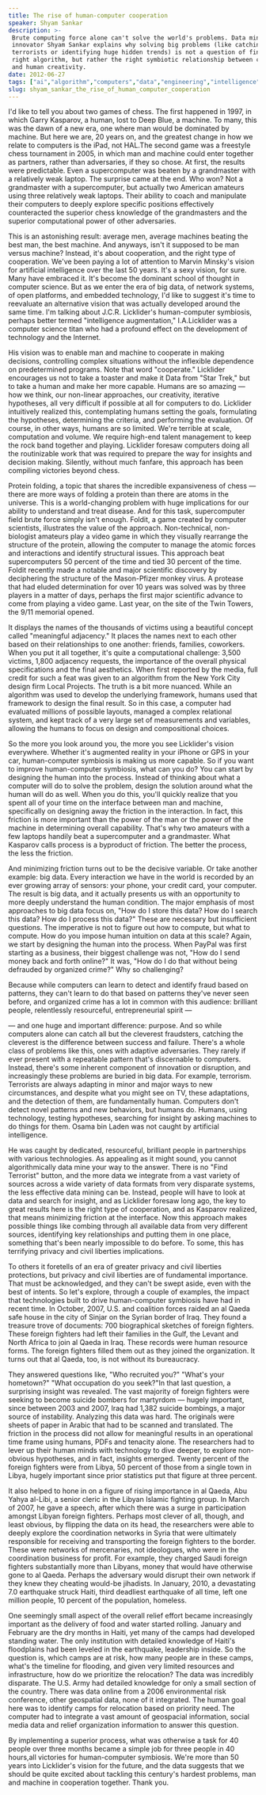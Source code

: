 ```yaml
---
title: The rise of human-computer cooperation
speaker: Shyam Sankar
description: >-
 Brute computing force alone can't solve the world's problems. Data mining
 innovator Shyam Sankar explains why solving big problems (like catching
 terrorists or identifying huge hidden trends) is not a question of finding the
 right algorithm, but rather the right symbiotic relationship between computation
 and human creativity.
date: 2012-06-27
tags: ["ai","algorithm","computers","data","engineering","intelligence","security","technology","machine-learning"]
slug: shyam_sankar_the_rise_of_human_computer_cooperation
---
```


I'd like to tell you about two games of chess. The first happened in 1997, in which Garry
Kasparov, a human, lost to Deep Blue, a machine. To many, this was the dawn of a new era,
one where man would be dominated by machine. But here we are, 20 years on, and the
greatest change in how we relate to computers is the iPad, not HAL.The second game was a
freestyle chess tournament in 2005, in which man and machine could enter together as
partners, rather than adversaries, if they so chose. At first, the results were
predictable. Even a supercomputer was beaten by a grandmaster with a relatively weak
laptop. The surprise came at the end. Who won? Not a grandmaster with a supercomputer, but
actually two American amateurs using three relatively weak laptops. Their ability to coach
and manipulate their computers to deeply explore specific positions effectively
counteracted the superior chess knowledge of the grandmasters and the superior
computational power of other adversaries.

This is an astonishing result: average men, average machines beating the best man, the
best machine. And anyways, isn't it supposed to be man versus machine? Instead, it's about
cooperation, and the right type of cooperation. We've been paying a lot of attention to
Marvin Minsky's vision for artificial intelligence over the last 50 years. It's a sexy
vision, for sure. Many have embraced it. It's become the dominant school of thought in
computer science. But as we enter the era of big data, of network systems, of open
platforms, and embedded technology, I'd like to suggest it's time to reevaluate an
alternative vision that was actually developed around the same time. I'm talking about
J.C.R. Licklider's human-computer symbiosis, perhaps better termed "intelligence
augmentation," I.A.Licklider was a computer science titan who had a profound effect on the
development of technology and the Internet.

His vision was to enable man and machine to cooperate in making decisions, controlling
complex situations without the inflexible dependence on predetermined programs. Note that
word "cooperate." Licklider encourages us not to take a toaster and make it Data from
"Star Trek," but to take a human and make her more capable. Humans are so amazing — how we
think, our non-linear approaches, our creativity, iterative hypotheses, all very difficult
if possible at all for computers to do. Licklider intuitively realized this, contemplating
humans setting the goals, formulating the hypotheses, determining the criteria, and
performing the evaluation. Of course, in other ways, humans are so limited. We're terrible
at scale, computation and volume. We require high-end talent management to keep the rock
band together and playing. Licklider foresaw computers doing all the routinizable work
that was required to prepare the way for insights and decision making. Silently, without
much fanfare, this approach has been compiling victories beyond chess.

Protein folding, a topic that shares the incredible expansiveness of chess — there are
more ways of folding a protein than there are atoms in the universe. This is a
world-changing problem with huge implications for our ability to understand and treat
disease. And for this task, supercomputer field brute force simply isn't enough. Foldit, a
game created by computer scientists, illustrates the value of the approach. Non-technical,
non-biologist amateurs play a video game in which they visually rearrange the structure of
the protein, allowing the computer to manage the atomic forces and interactions and
identify structural issues. This approach beat supercomputers 50 percent of the time and
tied 30 percent of the time. Foldit recently made a notable and major scientific discovery
by deciphering the structure of the Mason-Pfizer monkey virus. A protease that had eluded
determination for over 10 years was solved was by three players in a matter of days,
perhaps the first major scientific advance to come from playing a video game. Last year, on
the site of the Twin Towers, the 9/11 memorial opened.

It displays the names of the thousands of victims using a beautiful concept called
"meaningful adjacency." It places the names next to each other based on their
relationships to one another: friends, families, coworkers. When you put it all together,
it's quite a computational challenge: 3,500 victims, 1,800 adjacency requests, the
importance of the overall physical specifications and the final aesthetics. When first
reported by the media, full credit for such a feat was given to an algorithm from the New
York City design firm Local Projects. The truth is a bit more nuanced. While an algorithm
was used to develop the underlying framework, humans used that framework to design the
final result. So in this case, a computer had evaluated millions of possible layouts,
managed a complex relational system, and kept track of a very large set of measurements
and variables, allowing the humans to focus on design and compositional
choices.

So the more you look around you, the more you see Licklider's vision everywhere. Whether
it's augmented reality in your iPhone or GPS in your car, human-computer symbiosis is
making us more capable. So if you want to improve human-computer symbiosis, what can you
do? You can start by designing the human into the process. Instead of thinking about what
a computer will do to solve the problem, design the solution around what the human will do
as well. When you do this, you'll quickly realize that you spent all of your time on the
interface between man and machine, specifically on designing away the friction in the
interaction. In fact, this friction is more important than the power of the man or the
power of the machine in determining overall capability. That's why two amateurs with a few
laptops handily beat a supercomputer and a grandmaster. What Kasparov calls process is a
byproduct of friction. The better the process, the less the friction.

And minimizing friction turns out to be the decisive variable. Or take another example: big
data. Every interaction we have in the world is recorded by an ever growing array of
sensors: your phone, your credit card, your computer. The result is big data, and it
actually presents us with an opportunity to more deeply understand the human condition.
The major emphasis of most approaches to big data focus on, "How do I store this data? How
do I search this data? How do I process this data?" These are necessary but insufficient
questions. The imperative is not to figure out how to compute, but what to compute. How do
you impose human intuition on data at this scale? Again, we start by designing the human
into the process. When PayPal was first starting as a business, their biggest challenge
was not, "How do I send money back and forth online?" It was, "How do I do that without
being defrauded by organized crime?" Why so challenging?

Because while computers can learn to detect and identify fraud based on patterns, they
can't learn to do that based on patterns they've never seen before, and organized crime
has a lot in common with this audience: brilliant people, relentlessly resourceful,
entrepreneurial spirit — 

— and one huge and important difference: purpose. And so while computers alone can catch
all but the cleverest fraudsters, catching the cleverest is the difference between success
and failure. There's a whole class of problems like this, ones with adaptive adversaries.
They rarely if ever present with a repeatable pattern that's discernable to computers.
Instead, there's some inherent component of innovation or disruption, and increasingly
these problems are buried in big data. For example, terrorism. Terrorists are always
adapting in minor and major ways to new circumstances, and despite what you might see on
TV, these adaptations, and the detection of them, are fundamentally human. Computers don't
detect novel patterns and new behaviors, but humans do. Humans, using technology, testing
hypotheses, searching for insight by asking machines to do things for them. Osama bin
Laden was not caught by artificial intelligence.

He was caught by dedicated, resourceful, brilliant people in partnerships with various
technologies. As appealing as it might sound, you cannot algorithmically data mine your way
to the answer. There is no "Find Terrorist" button, and the more data we integrate from a
vast variety of sources across a wide variety of data formats from very disparate systems,
the less effective data mining can be. Instead, people will have to look at data and
search for insight, and as Licklider foresaw long ago, the key to great results here is
the right type of cooperation, and as Kasparov realized, that means minimizing friction at
the interface. Now this approach makes possible things like combing through all available
data from very different sources, identifying key relationships and putting them in one
place, something that's been nearly impossible to do before. To some, this has terrifying
privacy and civil liberties implications.

To others it foretells of an era of greater privacy and civil liberties protections, but
privacy and civil liberties are of fundamental importance. That must be acknowledged, and
they can't be swept aside, even with the best of intents. So let's explore, through a
couple of examples, the impact that technologies built to drive human-computer symbiosis
have had in recent time. In October, 2007, U.S. and coalition forces raided an al Qaeda
safe house in the city of Sinjar on the Syrian border of Iraq. They found a treasure trove
of documents: 700 biographical sketches of foreign fighters. These foreign fighters had
left their families in the Gulf, the Levant and North Africa to join al Qaeda in Iraq.
These records were human resource forms. The foreign fighters filled them out as they
joined the organization. It turns out that al Qaeda, too, is not without its bureaucracy.

They answered questions like, "Who recruited you?" "What's your hometown?" "What
occupation do you seek?"In that last question, a surprising insight was revealed. The vast
majority of foreign fighters were seeking to become suicide bombers for martyrdom — hugely
important, since between 2003 and 2007, Iraq had 1,382 suicide bombings, a major source of
instability. Analyzing this data was hard. The originals were sheets of paper in Arabic
that had to be scanned and translated. The friction in the process did not allow for
meaningful results in an operational time frame using humans, PDFs and tenacity alone. The
researchers had to lever up their human minds with technology to dive deeper, to explore
non-obvious hypotheses, and in fact, insights emerged. Twenty percent of the foreign
fighters were from Libya, 50 percent of those from a single town in Libya, hugely
important since prior statistics put that figure at three percent.

It also helped to hone in on a figure of rising importance in al Qaeda, Abu Yahya al-Libi,
a senior cleric in the Libyan Islamic fighting group. In March of 2007, he gave a speech,
after which there was a surge in participation amongst Libyan foreign fighters. Perhaps
most clever of all, though, and least obvious, by flipping the data on its head, the
researchers were able to deeply explore the coordination networks in Syria that were
ultimately responsible for receiving and transporting the foreign fighters to the border.
These were networks of mercenaries, not ideologues, who were in the coordination business
for profit. For example, they charged Saudi foreign fighters substantially more than
Libyans, money that would have otherwise gone to al Qaeda. Perhaps the adversary would
disrupt their own network if they knew they cheating would-be jihadists. In January, 2010,
a devastating 7.0 earthquake struck Haiti, third deadliest earthquake of all time, left
one million people, 10 percent of the population, homeless.

One seemingly small aspect of the overall relief effort became increasingly important as
the delivery of food and water started rolling. January and February are the dry months in
Haiti, yet many of the camps had developed standing water. The only institution with
detailed knowledge of Haiti's floodplains had been leveled in the earthquake, leadership
inside. So the question is, which camps are at risk, how many people are in these camps,
what's the timeline for flooding, and given very limited resources and infrastructure, how
do we prioritize the relocation? The data was incredibly disparate. The U.S. Army had
detailed knowledge for only a small section of the country. There was data online from a
2006 environmental risk conference, other geospatial data, none of it integrated. The
human goal here was to identify camps for relocation based on priority need. The computer
had to integrate a vast amount of geospacial information, social media data and relief
organization information to answer this question.

By implementing a superior process, what was otherwise a task for 40 people over three
months became a simple job for three people in 40 hours,all victories for human-computer
symbiosis. We're more than 50 years into Licklider's vision for the future, and the data
suggests that we should be quite excited about tackling this century's hardest problems,
man and machine in cooperation together. Thank you. 

<!--
ad_duration=3.33
comment_count=80
event="TEDGlobal 2012"
external_start_time=0
intro_duration=11.82
is_subtitle_required="False"
is_talk_featured="True"
language="en"
language_swap="False"
native_language="en"
number_of_related_talks=6
number_of_speakers=1
number_of_subtitled_videos=25
number_of_tags=9
number_of_talk_download_languages=25
number_of_talk_more_resources=0
number_of_talk_recommendations=0
number_of_talks_take_actions=0
post_ad_duration=0.83
published_timestamp="2012-09-06 15:11:22"
recording_date="2012-06-27"
speaker_description="Data Intelligence Agent"
speaker_is_published=1
speaker_name="Shyam Sankar"
talk_name="The rise of human-computer cooperation"
talks_tags=["ai","algorithm","computers","data","engineering","intelligence","security","technology","machine-learning"]
url_audio="https://download.ted.com/talks/ShyamSankar_2012G.mp3?apikey=acme-roadrunner"
url_photo_speaker="https://pe.tedcdn.com/images/ted/83b856270a81dd5d3db1dfdc6e952b2f9957a303_254x191.jpg"
url_photo_talk="https://pe.tedcdn.com/images/ted/5c4684ef473da7cf988f4f4c6da8b23ec09e6b87_1600x1200.jpg"
url_webpage="https://www.ted.com/talks/shyam_sankar_the_rise_of_human_computer_cooperation"
video_type_name="TED Stage Talk"
-->